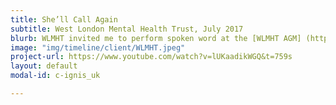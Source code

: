 ```yaml
---
title: She’ll Call Again
subtitle: West London Mental Health Trust, July 2017
blurb: WLMHT invited me to perform spoken word at the [WLMHT AGM] (https://www.youtube.com/watch?v=lUKaadikWGQ&t=759s{:target="_blank"}
image: "img/timeline/client/WLMHT.jpeg"
project-url: https://www.youtube.com/watch?v=lUKaadikWGQ&t=759s
layout: default
modal-id: c-ignis_uk

---
```

